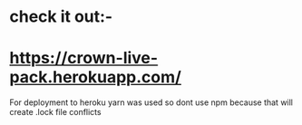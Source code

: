 # check it out:-
# https://crown-live-pack.herokuapp.com/
For deployment to heroku yarn was used so dont use npm because that will create .lock file conflicts
